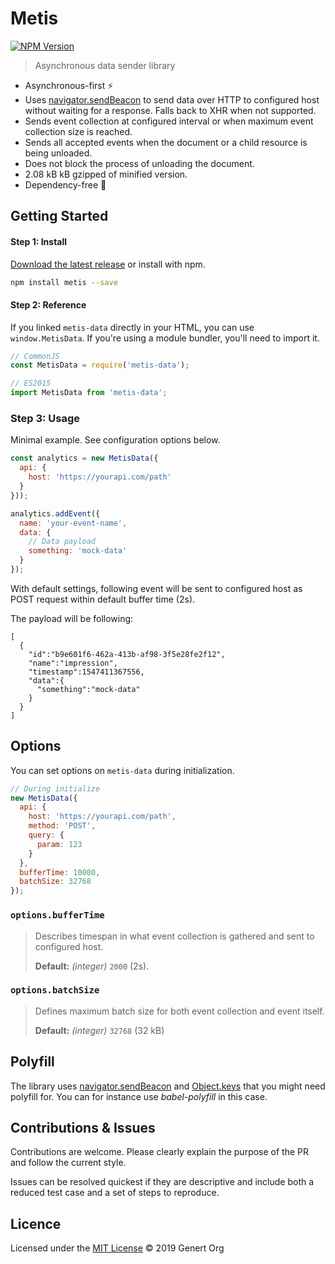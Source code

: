 # Metis

[![NPM Version](https://badge.fury.io/js/metis-data.svg)](https://badge.fury.io/js/metis-data)

> Asynchronous data sender library

- Asynchronous-first :zap:
- Uses [navigator.sendBeacon](https://developer.mozilla.org/en-US/docs/Web/API/Navigator/sendBeacon) to send data over HTTP to configured host without waiting for a response. Falls back to XHR when not supported.
- Sends event collection at configured interval or when maximum event collection size is reached.
- Sends all accepted events when the document or a child resource is being unloaded.
- Does not block the process of unloading the document.
- 2.08 kB kB gzipped of minified version.
- Dependency-free :tada:

## Getting Started

#### Step 1: Install

[Download the latest release](https://raw.githubusercontent.com/Genert/metis-data/master/dist/main.js) or install with npm.

```sh
npm install metis --save
```

#### Step 2: Reference
If you linked `metis-data` directly in your HTML, you can use `window.MetisData`. If you're using a module bundler, you'll need to import it.

```javascript
// CommonJS
const MetisData = require('metis-data');

// ES2015
import MetisData from 'metis-data';
```

### Step 3: Usage

Minimal example. See configuration options below.

```javascript
const analytics = new MetisData({
  api: {
    host: 'https://yourapi.com/path'
  }
}));

analytics.addEvent({
  name: 'your-event-name',
  data: {
    // Data payload
    something: 'mock-data'
  }
});
```

With default settings, following event will be sent to configured host as POST request within default buffer time (2s).

The payload will be following:
```
[
  {
    "id":"b9e601f6-462a-413b-af98-3f5e28fe2f12",
    "name":"impression",
    "timestamp":1547411367556,
    "data":{
      "something":"mock-data"
    }
  }
]
```

## Options
You can set options on `metis-data` during initialization.

```javascript
// During initialize
new MetisData({
  api: {
    host: 'https://yourapi.com/path',
    method: 'POST',
    query: {
      param: 123
    }
  },
  bufferTime: 10000,
  batchSize: 32768
});
```

### `options.bufferTime`

> Describes timespan in what event collection is gathered and sent to configured host.
>
> **Default:** *(integer)* `2000` (2s).

### `options.batchSize`

> Defines maximum batch size for both event collection and event itself.
>
> **Default:** *(integer)* `32768` (32 kB)

## Polyfill

The library uses [navigator.sendBeacon](https://developer.mozilla.org/en-US/docs/Web/API/Navigator/sendBeacon) and [Object.keys](https://developer.mozilla.org/en-US/docs/Web/JavaScript/Reference/Global_Objects/Object/keys) that you might need polyfill for. You can for instance use *babel-polyfill* in this case.

## Contributions & Issues

Contributions are welcome. Please clearly explain the purpose of the PR and follow the current style.

Issues can be resolved quickest if they are descriptive and include both a reduced test case and a set of steps to reproduce.

## Licence

Licensed under the [MIT License](LICENSE) © 2019 Genert Org